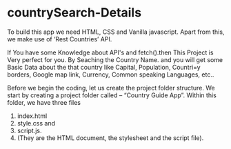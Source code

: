 # countrySearch-Details
To build this app we need HTML, CSS and Vanilla javascript. Apart from this, we make use of ‘Rest Countries’ API.

If You have some Knowledge about API's and fetch().then This Project is Very perfect for you. 
By Seaching the Country Name. and you will get some Basic Data about the that country like Capital, Population, Countri=y borders, Google map link, 
Currency, Common speaking Languages, etc..

Before we begin the coding, let us create the project folder structure. We start by creating a project folder called 
– “Country Guide App”. Within this folder, we have three files 
1. index.html
2. style.css and
3. script.js.
4. (They are the HTML document, the stylesheet and the script file).
